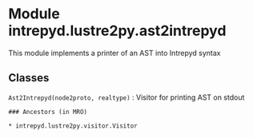 Module intrepyd.lustre2py.ast2intrepyd
======================================
This module implements a printer of an AST into Intrepyd syntax

Classes
-------

`Ast2Intrepyd(node2proto, realtype)`
:   Visitor for printing AST on stdout

    ### Ancestors (in MRO)

    * intrepyd.lustre2py.visitor.Visitor